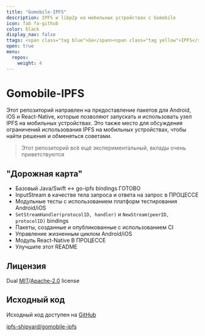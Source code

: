 ```yaml
---
title: "Gomobile-IPFS"
description: IPFS и libp2p на мобильных устройствах с Gomobile
icon: fab fa-github
color: black
display_nav: false
ttags: <span class="tag blue">Go</span><span class="tag yellow">IPFS</span><span class="tag blue">Libp2p</span><span class="tag pink">Gomobile</span>
open: true
menu:
  repos:
    weight: 4
---
```


# Gomobile-IPFS

Этот репозиторий направлен на предоставление пакетов для Android, iOS и React-Native, которые позволяют запускать и использовать узел IPFS на мобильных устройствах. Это также место для обсуждения ограничений использования IPFS на мобильных устройствах, чтобы найти решения и обменяться советами.

<blockquote class="yellow"><i class="far fa-exclamation-triangle"></i>Этот репозиторий всё ещё экспериментальный, вклады очень приветствуются</blockquote>

## "Дорожная карта"

* Базовый Java/Swift <-> go-ipfs bindings <span class="tag green"><i class="far fa-check"></i>ГОТОВО</span>
* InputStream в качестве тела запроса и ответа на запрос  <span class="tag yellow">в ПРОЦЕССЕ</span>
* Модульные тесты с использованием платформ тестирования Android/iOS
* `SetStreamHandler(protocolID, handler)` и `NewStream(peerID, protocolID)` bindings
* Пакеты, созданные и опубликованные с использованием CI
* Управление жизненным циклом Android/iOS
* Модуль React-Native  <span class="tag yellow">В ПРОЦЕССЕ</span>
* Улучшите этот README


## Лицензия

Dual [MIT](https://github.com/berty/berty/blob/master/LICENSE-MIT)/[Apache-2.0](https://github.com/berty/berty/blob/master/LICENSE-APACHE) license


## Исходный код

Исходный код доступен на [GitHub](https://github.com/ipfs-shipyard/gomobile-ipfs)

<a class="btn btn-bty btn-grack" href="https://github.com/ipfs-shipyard/gomobile-ipfs"><i class="fab fa-github"></i>ipfs-shipyard/gomobile-ipfs</a>

